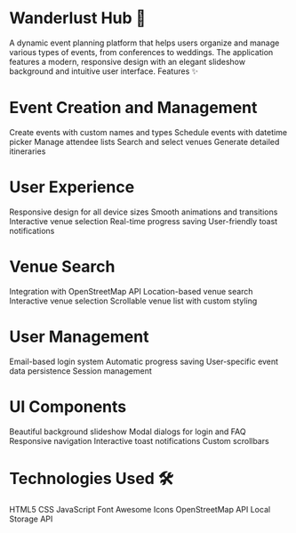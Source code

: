 # Wanderlust Hub 🌟
A dynamic event planning platform that helps users organize and manage various types of events, from conferences to weddings. The application features a modern, responsive design with an elegant slideshow background and intuitive user interface.
Features ✨

# Event Creation and Management
Create events with custom names and types
Schedule events with datetime picker
Manage attendee lists
Search and select venues
Generate detailed itineraries

# User Experience
Responsive design for all device sizes
Smooth animations and transitions
Interactive venue selection
Real-time progress saving
User-friendly toast notifications

# Venue Search
Integration with OpenStreetMap API
Location-based venue search
Interactive venue selection
Scrollable venue list with custom styling

# User Management
Email-based login system
Automatic progress saving
User-specific event data persistence
Session management

# UI Components
Beautiful background slideshow
Modal dialogs for login and FAQ
Responsive navigation
Interactive toast notifications
Custom scrollbars

# Technologies Used 🛠️
HTML5
CSS
JavaScript
Font Awesome Icons
OpenStreetMap API
Local Storage API
